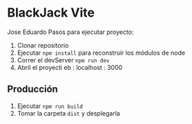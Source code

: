 # BlackJack Vite
Jose Eduardo
Pasos para ejecutar proyecto:

1. Clonar repositorio
2. Ejecutar ```npm install``` para reconstruir los módulos de node
3. Correr el devServer ```npm run dev```
4. Abril el proyecti eb : localhost : 3000
## Producción

1. Ejecutar ```npm run build```
2. Tomar la carpeta ```dist``` y desplegarla

